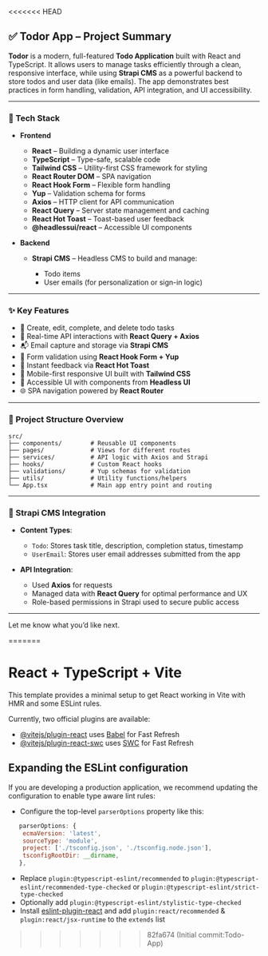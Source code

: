 <<<<<<< HEAD
## ✅ Todor App – Project Summary

**Todor** is a modern, full-featured **Todo Application** built with React and TypeScript. It allows users to manage tasks efficiently through a clean, responsive interface, while using **Strapi CMS** as a powerful backend to store todos and user data (like emails). The app demonstrates best practices in form handling, validation, API integration, and UI accessibility.

---

### 🚀 Tech Stack

* **Frontend**

  * **React** – Building a dynamic user interface
  * **TypeScript** – Type-safe, scalable code
  * **Tailwind CSS** – Utility-first CSS framework for styling
  * **React Router DOM** – SPA navigation
  * **React Hook Form** – Flexible form handling
  * **Yup** – Validation schema for forms
  * **Axios** – HTTP client for API communication
  * **React Query** – Server state management and caching
  * **React Hot Toast** – Toast-based user feedback
  * **@headlessui/react** – Accessible UI components

* **Backend**

  * **Strapi CMS** – Headless CMS to build and manage:

    * Todo items
    * User emails (for personalization or sign-in logic)

---

### ✨ Key Features

* 📝 Create, edit, complete, and delete todo tasks
* 🧠 Real-time API interactions with **React Query + Axios**
* 📬 Email capture and storage via **Strapi CMS**
* 🔐 Form validation using **React Hook Form + Yup**
* 💬 Instant feedback via **React Hot Toast**
* 💅 Mobile-first responsive UI built with **Tailwind CSS**
* 🎨 Accessible UI with components from **Headless UI**
* 🌐 SPA navigation powered by **React Router**

---

### 📁 Project Structure Overview

```
src/
├── components/        # Reusable UI components
├── pages/             # Views for different routes
├── services/          # API logic with Axios and Strapi
├── hooks/             # Custom React hooks
├── validations/       # Yup schemas for validation
├── utils/             # Utility functions/helpers
└── App.tsx            # Main app entry point and routing
```

---

### 🔧 Strapi CMS Integration

* **Content Types**:

  * `Todo`: Stores task title, description, completion status, timestamp
  * `UserEmail`: Stores user email addresses submitted from the app

* **API Integration**:

  * Used **Axios** for requests
  * Managed data with **React Query** for optimal performance and UX
  * Role-based permissions in Strapi used to secure public access

---


Let me know what you’d like next.

=======
# React + TypeScript + Vite

This template provides a minimal setup to get React working in Vite with HMR and some ESLint rules.

Currently, two official plugins are available:

- [@vitejs/plugin-react](https://github.com/vitejs/vite-plugin-react/blob/main/packages/plugin-react/README.md) uses [Babel](https://babeljs.io/) for Fast Refresh
- [@vitejs/plugin-react-swc](https://github.com/vitejs/vite-plugin-react-swc) uses [SWC](https://swc.rs/) for Fast Refresh

## Expanding the ESLint configuration

If you are developing a production application, we recommend updating the configuration to enable type aware lint rules:

- Configure the top-level `parserOptions` property like this:

```js
   parserOptions: {
    ecmaVersion: 'latest',
    sourceType: 'module',
    project: ['./tsconfig.json', './tsconfig.node.json'],
    tsconfigRootDir: __dirname,
   },
```

- Replace `plugin:@typescript-eslint/recommended` to `plugin:@typescript-eslint/recommended-type-checked` or `plugin:@typescript-eslint/strict-type-checked`
- Optionally add `plugin:@typescript-eslint/stylistic-type-checked`
- Install [eslint-plugin-react](https://github.com/jsx-eslint/eslint-plugin-react) and add `plugin:react/recommended` & `plugin:react/jsx-runtime` to the `extends` list
>>>>>>> 82fa674 (Initial commit:Todo-App)
